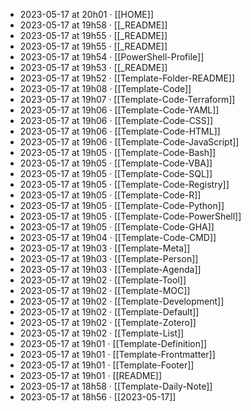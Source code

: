 - 2023-05-17 at 20h01 · [[HOME]]
- 2023-05-17 at 19h58 · [[_README]]
- 2023-05-17 at 19h55 · [[_README]]
- 2023-05-17 at 19h55 · [[_README]]
- 2023-05-17 at 19h54 · [[PowerShell-Profile]]
- 2023-05-17 at 19h53 · [[_README]]
- 2023-05-17 at 19h52 · [[Template-Folder-README]]
- 2023-05-17 at 19h08 · [[Template-Code]]
- 2023-05-17 at 19h07 · [[Template-Code-Terraform]]
- 2023-05-17 at 19h06 · [[Template-Code-YAML]]
- 2023-05-17 at 19h06 · [[Template-Code-CSS]]
- 2023-05-17 at 19h06 · [[Template-Code-HTML]]
- 2023-05-17 at 19h06 · [[Template-Code-JavaScript]]
- 2023-05-17 at 19h05 · [[Template-Code-Bash]]
- 2023-05-17 at 19h05 · [[Template-Code-VBA]]
- 2023-05-17 at 19h05 · [[Template-Code-SQL]]
- 2023-05-17 at 19h05 · [[Template-Code-Registry]]
- 2023-05-17 at 19h05 · [[Template-Code-R]]
- 2023-05-17 at 19h05 · [[Template-Code-Python]]
- 2023-05-17 at 19h05 · [[Template-Code-PowerShell]]
- 2023-05-17 at 19h05 · [[Template-Code-GHA]]
- 2023-05-17 at 19h04 · [[Template-Code-CMD]]
- 2023-05-17 at 19h03 · [[Template-Meta]]
- 2023-05-17 at 19h03 · [[Template-Person]]
- 2023-05-17 at 19h03 · [[Template-Agenda]]
- 2023-05-17 at 19h02 · [[Template-Tool]]
- 2023-05-17 at 19h02 · [[Template-MOC]]
- 2023-05-17 at 19h02 · [[Template-Development]]
- 2023-05-17 at 19h02 · [[Template-Default]]
- 2023-05-17 at 19h02 · [[Template-Zotero]]
- 2023-05-17 at 19h02 · [[Template-List]]
- 2023-05-17 at 19h01 · [[Template-Definition]]
- 2023-05-17 at 19h01 · [[Template-Frontmatter]]
- 2023-05-17 at 19h01 · [[Template-Footer]]
- 2023-05-17 at 19h01 · [[README]]
- 2023-05-17 at 18h58 · [[Template-Daily-Note]]
- 2023-05-17 at 18h56 · [[2023-05-17]]

